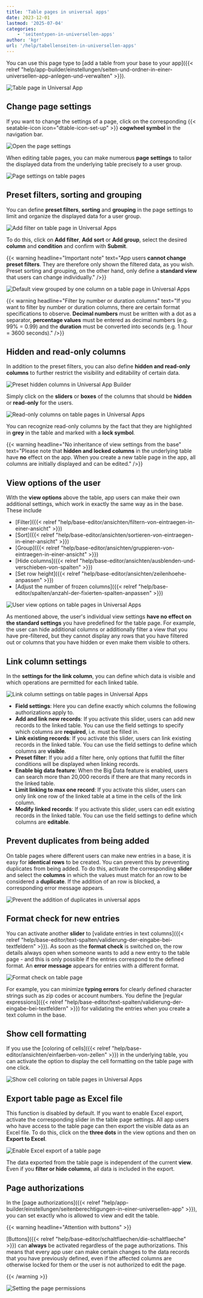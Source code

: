 ```yaml
---
title: 'Table pages in universal apps'
date: 2023-12-01
lastmod: '2025-07-04'
categories:
    - 'seitentypen-in-universellen-apps'
author: 'kgr'
url: '/help/tabellenseiten-in-universellen-apps'
---
```


You can use this page type to [add a table from your base to your app]({{< relref "help/app-builder/einstellungen/seiten-und-ordner-in-einer-universellen-app-anlegen-und-verwalten" >}}).

![Table page in Universal App](images/Table-page-in-Universal-App.png)

## Change page settings

If you want to change the settings of a page, click on the corresponding {{< seatable-icon icon="dtable-icon-set-up" >}} **cogwheel symbol** in the navigation bar.

![Open the page settings](images/page-permissions-universal-app.png)

When editing table pages, you can make numerous **page settings** to tailor the displayed data from the underlying table precisely to a user group.

![Page settings on table pages](images/Page-settings-on-table-pages.png)

## Preset filters, sorting and grouping

You can define **preset filters**, **sorting** and **grouping** in the page settings to limit and organize the displayed data for a user group.

![Add filter on table page in Universal Apps](images/Add-filter-on-table-page-in-Universal-Apps.png)

To do this, click on **Add filter**, **Add sort** or **Add group**, select the desired **column** and **condition** and confirm with **Submit**.

{{< warning  headline="Important note"  text="App users **cannot change preset filters**. They are therefore only shown the filtered data, as you wish. Preset sorting and grouping, on the other hand, only define a **standard view** that users can change individually." />}}

![Default view grouped by one column on a table page in Universal Apps](images/Default-view-grouped-by-one-column-on-a-table-page-in-Universal-Apps.png)

{{< warning  headline="Filter by number or duration columns"  text="If you want to filter by number or duration columns, there are certain format specifications to observe. **Decimal numbers** must be written with a dot as a separator, **percentage values** must be entered as decimal numbers (e.g. 99% = 0.99) and the **duration** must be converted into seconds (e.g. 1 hour = 3600 seconds)." />}}

## Hidden and read-only columns

In addition to the preset filters, you can also define **hidden and read-only columns** to further restrict the visibility and editability of certain data.

![Preset hidden columns in Universal App Builder](images/Preset-hidden-columns-in-Universal-App-Builder.png)

Simply click on the **sliders** or **boxes** of the columns that should be **hidden** or **read-only** for the users.

![Read-only columns on table pages in Universal Apps](images/Read-only-columns-on-table-pages-in-Universal-Apps.png)

You can recognize read-only columns by the fact that they are highlighted in **grey** in the table and marked with a **lock symbol**.

{{< warning  headline="No inheritance of view settings from the base"  text="Please note that **hidden and locked columns** in the underlying table have **no** effect on the app. When you create a new table page in the app, all columns are initially displayed and can be edited." />}}

## View options of the user

With the **view options** above the table, app users can make their own additional settings, which work in exactly the same way as in the base. These include

- [Filter]({{< relref "help/base-editor/ansichten/filtern-von-eintraegen-in-einer-ansicht" >}})
- [Sort]({{< relref "help/base-editor/ansichten/sortieren-von-eintraegen-in-einer-ansicht" >}})
- [Group]({{< relref "help/base-editor/ansichten/gruppieren-von-eintraegen-in-einer-ansicht" >}})
- [Hide columns]({{< relref "help/base-editor/ansichten/ausblenden-und-verschieben-von-spalten" >}})
- [Set row height]({{< relref "help/base-editor/ansichten/zeilenhoehe-anpassen" >}})
- [Adjust the number of frozen columns]({{< relref "help/base-editor/spalten/anzahl-der-fixierten-spalten-anpassen" >}})

![User view options on table pages in Universal Apps](images/user-view-options-on-table-pages-in-apps.png)

As mentioned above, the user's individual view settings **have no effect on the standard settings** you have predefined for the table page. For example, the user can hide additional columns or additionally filter a view that you have pre-filtered, but they cannot display any rows that you have filtered out or columns that you have hidden or even make them visible to others.

## Link column settings

In the **settings for the link column**, you can define which data is visible and which operations are permitted for each linked table.

![Link column settings on table pages in Universal Apps](images/Link-column-settings-on-table-pages-in-Universal-Apps.png)

- **Field settings**: Here you can define exactly which columns the following authorizations apply to.
- **Add and link new records**: If you activate this slider, users can add new records to the linked table. You can use the field settings to specify which columns are **required**, i.e. must be filled in.
- **Link existing records**: If you activate this slider, users can link existing records in the linked table. You can use the field settings to define which columns are **visible**.
- **Preset filter**: If you add a filter here, only options that fulfill the filter conditions will be displayed when linking records.
- **Enable big data feature**: When the Big Data feature is enabled, users can search more than 20,000 records if there are that many records in the linked table.
- **Limit linking to max one record**: If you activate this slider, users can only link one row of the linked table at a time in the cells of the link column.
- **Modify linked records**: If you activate this slider, users can edit existing records in the linked table. You can use the field settings to define which columns are **editable**.

## Prevent duplicates from being added

On table pages where different users can make new entries in a base, it is easy for **identical rows** to be created. You can prevent this by preventing duplicates from being added. To do this, activate the corresponding **slider** and select the **columns** in which the values must match for an row to be considered a **duplicate**. If the addition of an row is blocked, a corresponding error message appears.

![Prevent the addition of duplicates in universal apps](images/Prevent-adding-duplicate-records-in-Universal-Apps.gif)

## Format check for new entries

You can activate another **slider** to [validate entries in text columns]({{< relref "help/base-editor/text-spalten/validierung-der-eingabe-bei-textfeldern" >}}). As soon as the **format check** is switched on, the row details always open when someone wants to add a new entry to the table page - and this is only possible if the entries correspond to the defined format. An **error message** appears for entries with a different format.

![Format check on table page](images/Format-check-on-table-page.png)

For example, you can minimize **typing errors** for clearly defined character strings such as zip codes or account numbers. You define the [regular expressions]({{< relref "help/base-editor/text-spalten/validierung-der-eingabe-bei-textfeldern" >}}) for validating the entries when you create a text column in the base.

## Show cell formatting

If you use the [coloring of cells]({{< relref "help/base-editor/ansichten/einfaerben-von-zellen" >}}) in the underlying table, you can activate the option to display the cell formatting on the table page with one click.

![Show cell coloring on table pages in Universal Apps](images/Show-cell-coloring-on-table-pages-in-Universal-Apps.gif)

## Export table page as Excel file

This function is disabled by default. If you want to enable Excel export, activate the corresponding slider in the table page settings. All app users who have access to the table page can then export the visible data as an Excel file. To do this, click on the **three dots** in the view options and then on **Export to Excel**.

![Enable Excel export of a table page](images/Enable-Excel-export-of-a-table-page.png)

The data exported from the table page is independent of the current **view**. Even if you **filter or hide columns**, all data is included in the export.

## Page authorizations

In the [page authorizations]({{< relref "help/app-builder/einstellungen/seitenberechtigungen-in-einer-universellen-app" >}}), you can set exactly who is allowed to view and edit the table.

{{< warning  headline="Attention with buttons" >}}

[Buttons]({{< relref "help/base-editor/schaltflaechen/die-schaltflaeche" >}}) can **always** be activated regardless of the page authorizations. This means that every app user can make certain changes to the data records that you have previously defined, even if the affected columns are otherwise locked for them or the user is not authorized to edit the page.

{{< /warning >}}

![Setting the page permissions](images/page-permissions.png)
